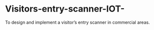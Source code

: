 # Visitors-entry-scanner-IOT-
To design and implement a visitor’s entry scanner in commercial areas.
